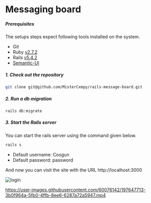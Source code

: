 # **Messaging board**

##### Prerequisites
The setups steps expect following tools installed on the system.

- Git
- Ruby [v2.7.2](https://ruby-doc.org/core-2.7.2/)
- Rails [v5.4.2](https://guides.rubyonrails.org/v5.0/)
- [Semantic-UI](https://semantic-ui.com)

##### 1. Check out the repository

```bash
git clone git@github.com/MisterCxmpy/rails-message-board.git
```

##### 2. Run a db migration

```bash
rails db:migrate
```

##### 3. Start the Rails server
You can start the rails server using the command given below.

```ruby
rails s
```

- Default username: Cosgun
- Default password: password

And now you can visit the site with the URL http://localhost:3000

![login](https://user-images.githubusercontent.com/60076142/197646602-c3711d50-ef0f-473e-852f-521c92c0f4b2.png)

https://user-images.githubusercontent.com/60076142/197647713-3b0f964a-5fb0-4ffb-8ee6-6287a72a5947.mp4
